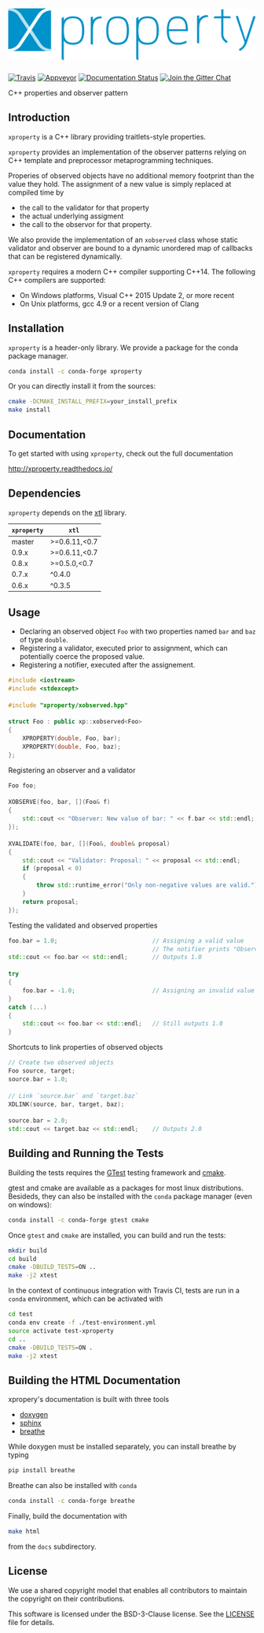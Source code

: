 # ![xproperty](docs/source/xproperty.svg)

[![Travis](https://travis-ci.org/QuantStack/xproperty.svg?branch=master)](https://travis-ci.org/QuantStack/xproperty)
[![Appveyor](https://ci.appveyor.com/api/projects/status/vy9ej33iauvf1r8c?svg=true)](https://ci.appveyor.com/project/QuantStack/xproperty)
[![Documentation Status](http://readthedocs.org/projects/xproperty/badge/?version=latest)](https://xproperty.readthedocs.io/en/latest/?badge=latest)
[![Join the Gitter Chat](https://badges.gitter.im/Join%20Chat.svg)](https://gitter.im/QuantStack/Lobby?utm_source=badge&utm_medium=badge&utm_campaign=pr-badge&utm_content=badge)

C++ properties and observer pattern

## Introduction

`xproperty` is a C++ library providing traitlets-style properties.

`xproperty` provides an implementation of the observer patterns relying on C++ template and preprocessor metaprogramming techniques.

Properies of observed objects have no additional memory footprint than the value they hold. The assignment of a new value is simply
replaced at compiled time by

- the call to the validator for that property
- the actual underlying assigment
- the call to the observor for that property.

We also provide the implementation of an `xobserved` class whose static validator and observer are bound to a dynamic unordered map
of callbacks that can be registered dynamically.

`xproperty` requires a modern C++ compiler supporting C++14. The following C++ compilers are supported:

- On Windows platforms, Visual C++ 2015 Update 2, or more recent
- On Unix platforms, gcc 4.9 or a recent version of Clang

## Installation

`xproperty` is a header-only library. We provide a package for the conda package manager.

```bash
conda install -c conda-forge xproperty
```

Or you can directly install it from the sources:

```bash
cmake -DCMAKE_INSTALL_PREFIX=your_install_prefix
make install
```

## Documentation

To get started with using `xproperty`, check out the full documentation

http://xproperty.readthedocs.io/

## Dependencies

`xproperty` depends on the [xtl](https://github.com/QuantStack/xtl) library.

| `xproperty` |     `xtl`     |
|-------------|---------------|
|   master    | >=0.6.11,<0.7 |
|   0.9.x     | >=0.6.11,<0.7 |
|   0.8.x     | >=0.5.0,<0.7  |
|   0.7.x     | ^0.4.0        |
|   0.6.x     | ^0.3.5        |

## Usage

- Declaring an observed object `Foo` with two properties named `bar` and `baz` of type `double`.
- Registering a validator, executed prior to assignment, which can potentially coerce the proposed value.
- Registering a notifier, executed after the assignement.

```cpp
#include <iostream>
#include <stdexcept>

#include "xproperty/xobserved.hpp"

struct Foo : public xp::xobserved<Foo>
{
    XPROPERTY(double, Foo, bar);
    XPROPERTY(double, Foo, baz);
};
```

Registering an observer and a validator

```cpp
Foo foo;

XOBSERVE(foo, bar, [](Foo& f)
{
    std::cout << "Observer: New value of bar: " << f.bar << std::endl;
});

XVALIDATE(foo, bar, [](Foo&, double& proposal)
{
    std::cout << "Validator: Proposal: " << proposal << std::endl;
    if (proposal < 0)
    {
        throw std::runtime_error("Only non-negative values are valid.");
    }
    return proposal;
});
```

Testing the validated and observed properties

```cpp
foo.bar = 1.0;                           // Assigning a valid value
                                         // The notifier prints "Observer: New value of bar: 1"
std::cout << foo.bar << std::endl;       // Outputs 1.0

try
{
    foo.bar = -1.0;                      // Assigning an invalid value
}
catch (...)
{
    std::cout << foo.bar << std::endl;   // Still outputs 1.0
}
```

Shortcuts to link properties of observed objects

```cpp
// Create two observed objects
Foo source, target;
source.bar = 1.0;

// Link `source.bar` and `target.baz`
XDLINK(source, bar, target, baz);

source.bar = 2.0;
std::cout << target.baz << std::endl;    // Outputs 2.0
```

## Building and Running the Tests

Building the tests requires the [GTest](https://github.com/google/googletest) testing framework and [cmake](https://cmake.org).

gtest and cmake are available as a packages for most linux distributions. Besideds, they can also be installed with the `conda` package manager (even on windows):

```bash
conda install -c conda-forge gtest cmake
```

Once `gtest` and `cmake` are installed, you can build and run the tests:

```bash
mkdir build
cd build
cmake -DBUILD_TESTS=ON ..
make -j2 xtest
```

In the context of continuous integration with Travis CI, tests are run in a `conda` environment, which can be activated with

```bash
cd test
conda env create -f ./test-environment.yml
source activate test-xproperty
cd ..
cmake -DBUILD_TESTS=ON .
make -j2 xtest
```

## Building the HTML Documentation

xpropery's documentation is built with three tools

 - [doxygen](http://www.doxygen.org)
 - [sphinx](http://www.sphinx-doc.org)
 - [breathe](https://breathe.readthedocs.io)

While doxygen must be installed separately, you can install breathe by typing

```bash
pip install breathe
```

Breathe can also be installed with `conda`

```bash
conda install -c conda-forge breathe
```

Finally, build the documentation with

```bash
make html
```

from the `docs` subdirectory.

## License

We use a shared copyright model that enables all contributors to maintain the
copyright on their contributions.

This software is licensed under the BSD-3-Clause license. See the [LICENSE](LICENSE) file for details.
